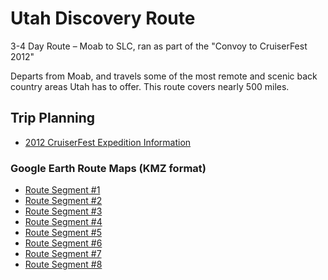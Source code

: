 # Utah Discovery Route

3-4 Day Route – Moab to SLC, ran as part of the "Convoy to CruiserFest 2012"

Departs from Moab, and travels some of the most remote and scenic back country areas Utah has to offer. This route covers nearly 500 miles.

## Trip Planning

* [2012 CruiserFest Expedition Information](https://www.expeditionutah.com/forum/index.php?threads/2012-cruiserfest-expedition-information.2726/)


### Google Earth Route Maps (KMZ format)

* [Route Segment #1](CruiserFest_1.kmz)
* [Route Segment #2](CruiserFest_2.kmz)
* [Route Segment #3](CruiserFest_3.kmz)
* [Route Segment #4](CruiserFest_4.kmz)
* [Route Segment #5](CruiserFest_5.kmz)
* [Route Segment #6](CruiserFest_6.kmz)
* [Route Segment #7](CruiserFest_7.kmz)
* [Route Segment #8](CruiserFest_8.kmz)